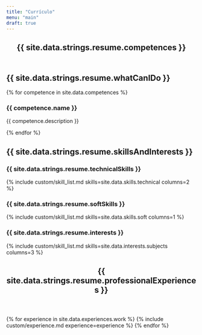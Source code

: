 ```yaml
---
title: "Currículo"
menu: "main"
draft: true
---
```


<div id="main">
    <section id="one">
        <div class="inner">
            <header class="major">
                <h1>{{ site.data.strings.resume.competences }}</h1>
            </header>
            <h2>{{ site.data.strings.resume.whatCanIDo }}</h2>
            <div class="row">
                {% for competence in site.data.competences %}
                    <div class="4u 12u$(small)">
                        <h3>{{ competence.name }}</h3>
                        <p>{{ competence.description }}</p>
                    </div>
                {% endfor %}
            </div>
            <h2>{{ site.data.strings.resume.skillsAndInterests }}</h2>
            <div class="row">
                <div class="8u 12u$(small)">
                    <h3>{{ site.data.strings.resume.technicalSkills }}</h3>
                    {% include custom/skill_list.md skills=site.data.skills.technical columns=2 %}
                </div>
                <div class="4u 12u$(small)">
                    <h3>{{ site.data.strings.resume.softSkills }}</h3>
                    {% include custom/skill_list.md skills=site.data.skills.soft columns=1 %}
                </div>
            </div>
            <h3>{{ site.data.strings.resume.interests }}</h3>
            <div>
                {% include custom/skill_list.md skills=site.data.interests.subjects columns=3 %}
            </div>
        </div>
    </section>
    <section id="two">
        <div class="inner">
            <header class="major">
                <h1>{{ site.data.strings.resume.professionalExperiences }}</h1>
            </header>
            {% for experience in site.data.experiences.work %}
                {% include custom/experience.md experience=experience %}
            {% endfor %}
        </div>
    </section>
</div>